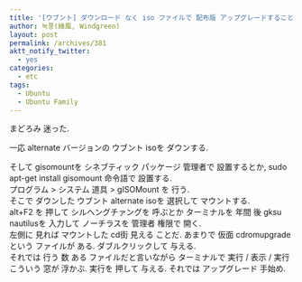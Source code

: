 ```yaml
---
title: '[ウブント] ダウンロード なく iso ファイルで 配布版 アップグレードすること'
author: 녹풍(綠風, Windgreen)
layout: post
permalink: /archives/381
aktt_notify_twitter:
  - yes
categories:
  - etc
tags:
  - Ubuntu
  - Ubuntu Family
---
```

まどろみ 迷った. <div>
  一応 alternate バージョンの ウブント isoを ダウンする.
</div>

<div>
  そして gisomountを シネブティック パッケージ 管理者で 設置するとか, sudo apt-get install gisomount 命令語で 設置する.
</div>

<div>
  プログラム > システム 道具 > gISOMount を 行う.
</div>

<div>
  そこで ダウンした ウブント alternate isoを 選択して マウントする.
</div>

<div>
  alt+F2 を 押して シルヘングチァングを 呼ぶとか ターミナルを 年間 後 gksu nautilusを 入力して ノーチラスを 管理者 権限で 開く.
</div>

<div>
  左側に 見れば マウントした cd街 見える ことだ. あまりで 仮面 cdromupgradeという ファイルが ある. ダブルクリックして 与える.
</div>

<div>
  それでは 行う 数 ある ファイルだと言いながら ターミナルで 実行 / 表示 / 実行 こういう 窓が 浮かぶ. 実行を 押して 与える. それでは アップグレード 手始め.
</div>